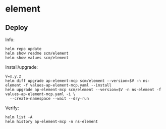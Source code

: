 element
=======

Deploy
------
Info:

    helm repo update
    helm show readme scm/element
    helm show values scm/element

Install/upgrade:

    V=x.y.z
    helm diff upgrade ap-element-mcp scm/element --version=$V -n ns-element -f values-ap-element-mcp.yaml --install
    helm upgrade ap-element-mcp scm/element --version=$V -n ns-element -f values-ap-element-mcp.yaml -i \
      --create-namespace --wait --dry-run

Verify:

    helm list -A
    helm history ap-element-mcp -n ns-element
